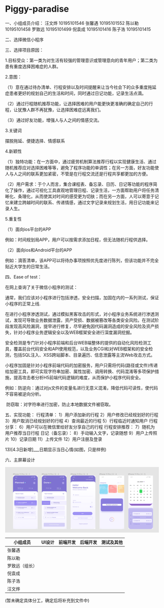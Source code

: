 # Piggy-paradise

一、小组成员介绍：
汪文烨 10195101546
张馨遇 10195101552
陈以勒 10195101458
罗致远 10195101499
倪袁成 10195101416
陈子浩 10195101415

二、选择微信小程序

三、选择项目原因：

1.目标受众：第一类为对生活有较强的管理意识或管理意向的青年用户；第二类为患有重度选择困难症的人群。

2.意图：

（1）意在通过待办清单、行程安排以及时间提醒来让当今社会下的众多重度拖延症患者更好的规划自己的生活和时间，同时通过日记功能，记录生活点滴。

（2）通过行程随机推荐功能，让选择困难的用户能更快更准确的确定自己的行程，让犹豫人群不再犹豫，让选择困难症远离我们。

（3）通过好友功能，增强人与人之间的情感交流。

3.关键词

  摆脱拖延、便捷选择、情感联系

4.新颖性

（1）独特功能：在一方面中，通过疲劳机制算法推荐行程以实现健康生活、通过随机推荐应对选择困难等等，避免了程序功能的单调性；在另一方面，好友功能使人与人之间的联系更加紧密，不管是在行程交流还是行程共享都更加的方便。

（2）用户需求：于个人而言，集合课程表、备忘录、日历、日记等功能的程序简化了操作，通过可视化工具直观地管理日程、记录生活，一方面帮助用户将任务清晰化、条理化，从而使其对时间的感受更为切肤；而在另一方面，人可以寄意于记忆来建立跨越时间的联系、传递情感，通过文字记录来规划生活，用日记功能来记录人生。

5.重复性

（1）面向ios平台的APP

例如：时间规划局APP，用户可以按需求添加日程，但无法随机行程供选择。

（2）面向ios和Android平台的APP

例如：滴答清单，该APP可以将待办事项按照优先度进行陈列，但该功能并不完全贴近大学生的日常生活。



四、Ease of test：

在网上查询了关于微信小程序的测试：

通常，我们应该对小程序进行包括渗透，安全扫描，加固在内的一系列测试，保证小程序的正常上线.

在进行小程序渗透测试，通过模拟黑客攻击的形式，对小程序业务系统进行渗透测试，发现可导致业务数据泄露，资产受损、数据被篡改等各类安全风险。在测试阶段发现高风险漏洞，提早进行修复，尽早避免因代码漏洞造成的安全风险及资产损失，针对小程序业务逻辑安全以及WEB框架安全进行深度漏洞挖掘。

安全检测是专门针对小程序前端和后台WEB端整体的提供的自动化风险检测工具，覆盖前台代码安全和API使用规范，以及业务CGI和对WEB框架和的安全检测，包括SQL注入、XSS跨站脚本、目录遍历、信息泄露等主流Web攻击方式。

小程序加固是针对小程序前端代码的加密服务，用户只需将代码(路径或文件)传递给加密工具，即可实现字符串加密、属性加密、调用转换、代码混淆等多项保护措施，提高攻击者分析H5前端代码逻辑的难度，从而保护小程序代码安全。

例如：防逆向：通过对js文件的变量名进行无意义混淆，降低代码可读性，使代码不容易被逆向分析。

​			防窃取：对字符串进行加密，防止本地数据文件被窃取。



五、实现功能：
行程清单：
1）用户添加新的行程
2）用户修改已经规划好的行程
3）用户取消已经规划好的行程
4）查询最近的行程
5）行程临近时通知用户
行程分享：
6）用户可以在微信里给好友分享自己的行程
行程安排推荐：
7）随机为用户推荐当日行程
日记（备忘录）：
8）手动输入文字，记录随想
9）用户上传照片
10）记录日期
11）上传文件
12）用户注册及登录

13)[4.3日新增]___日期显示当日心情(如图，只是样例)



六、主屏幕设计

![页面设计](README.assets/%E9%A1%B5%E9%9D%A2%E8%AE%BE%E8%AE%A1.png)

| 小组成员       | UI设计 | 前端开发 | 后端开发 | 测试及其他 |
| -------------- | ------ | -------- | -------- | ---------- |
| 张馨遇         |        |          |          |            |
| 陈以勒         |        |          |          |            |
| 罗致远（组长） |        |          |          |            |
| 倪袁成         |        |          |          |            |
| 陈子浩         |        |          |          |            |
| 汪文烨         |        |          |          |            |

(暂未确定具体分工，确定后将补充到文件中)